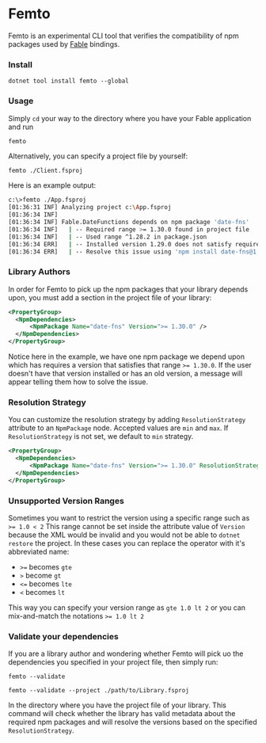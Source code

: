 # Femto

Femto is an experimental CLI tool that verifies the compatibility of npm packages used by [Fable](https://github.com/fable-compiler/Fable) bindings.

### Install
```
dotnet tool install femto --global
```

### Usage
Simply `cd` your way to the directory where you have your Fable application and run
```bash
femto
```
Alternatively, you can specify a project file by yourself:
```
femto ./Client.fsproj
```
Here is an example output:
```bash
c:\>femto ./App.fsproj
[01:36:31 INF] Analyzing project c:\App.fsproj
[01:36:34 INF]
[01:36:34 INF] Fable.DateFunctions depends on npm package 'date-fns'
[01:36:34 INF]   | -- Required range >= 1.30.0 found in project file
[01:36:34 INF]   | -- Used range ^1.28.2 in package.json
[01:36:34 ERR]   | -- Installed version 1.29.0 does not satisfy required range >= 1.30.0
[01:36:34 ERR]   | -- Resolve this issue using 'npm install date-fns@1.31.0'
```

### Library Authors

In order for Femto to pick up the npm packages that your library depends upon, you must add a section in the project file of your library:
```xml
<PropertyGroup>
  <NpmDependencies>
      <NpmPackage Name="date-fns" Version=">= 1.30.0" />
  </NpmDependencies>
</PropertyGroup>
```
Notice here in the example, we have one npm package we depend upon which has requires a version that satisfies that range `>= 1.30.0`. If the user doesn't have that version installed or has an old version, a message will appear telling them how to solve the issue.

### Resolution Strategy

You can customize the resolution strategy by adding `ResolutionStrategy` attribute to an `NpmPackage` node. Accepted values are `min` and `max`. If `ResolutionStrategy` is not set, we default to `min` strategy.

```xml
<PropertyGroup>
  <NpmDependencies>
      <NpmPackage Name="date-fns" Version=">= 1.30.0" ResolutionStrategy="max" />
  </NpmDependencies>
</PropertyGroup>
```

### Unsupported Version Ranges

Sometimes you want to restrict the version using a specific range such as `>= 1.0 < 2` This range cannot be set inside the attribute value of `Version` because the XML would be invalid and you would not be able to `dotnet restore` the project. In these cases you can replace the operator with it's abbreviated name:
 - `>=` becomes `gte`
 - `>` become `gt`
 - `<=` becomes `lte`
 - `<` becomes `lt`

This way you can specify your version range as `gte 1.0 lt 2` or you can mix-and-match the notations `>= 1.0 lt 2`

### Validate your dependencies
If you are a library author and wondering whether Femto will pick uo the dependencies you specified in your project file, then simply run:
```
femto --validate

femto --validate --project ./path/to/Library.fsproj
```
In the directory where you have the project file of your library. This command will check whether the library has valid metadata about the required npm packages and will resolve the versions based on the specified `ResolutionStrategy`.